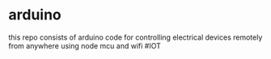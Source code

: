# arduino
this repo consists of arduino code for controlling electrical devices remotely from anywhere using node mcu and wifi
#IOT 
